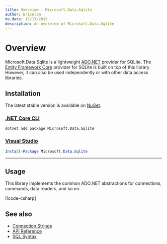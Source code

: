 ```yaml
---
title: Overview - Microsoft.Data.Sqlite
author: bricelam
ms.date: 12/13/2019
description: An overview of Microsoft.Data.Sqlite
---
```

# Overview

Microsoft.Data.Sqlite is a lightweight [ADO.NET](../../../framework/data/adonet/index.md) provider for SQLite. The [Entity Framework Core](/ef/core/) provider for SQLite is built on top of this library. However, it can also be used independently or with other data access libraries.

## Installation

The latest stable version is available on [NuGet](https://www.nuget.org/packages/Microsoft.Data.Sqlite).

### [.NET Core CLI](#tab/netcore-cli)

```dotnetcli
dotnet add package Microsoft.Data.Sqlite
```

### [Visual Studio](#tab/visual-studio)

``` PowerShell
Install-Package Microsoft.Data.Sqlite
```

---

## Usage

This library implements the common ADO.NET abstractions for connections, commands, data readers, and so on.

[!code-csharp[](../../../../samples/snippets/standard/data/sqlite/HelloWorldSample/Program.cs?name=snippet_HelloWorld)]

## See also

* [Connection Strings](connection-strings.md)
* [API Reference](/dotnet/api/?view=msdata-sqlite-3.0.0)
* [SQL Syntax](https://www.sqlite.org/lang.html)
